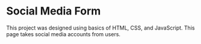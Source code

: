 # Social Media Form

This project was designed using basics of HTML, CSS, and JavaScript. 
This page takes social media accounts from users.
